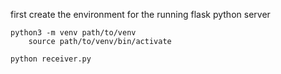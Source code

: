 first create the environment for the running flask python server

```
python3 -m venv path/to/venv
    source path/to/venv/bin/activate
```


```python
python receiver.py
```

